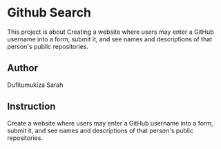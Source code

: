 # Github Search

This project is about Creating a website where users may enter a GitHub username into a form, submit it, and see names and descriptions of that person's public repositories. 

## Author

Dufitumukiza Sarah

## Instruction

Create a website where users may enter a GitHub username into a form, submit it, and see names and descriptions of that person's public repositories. 

